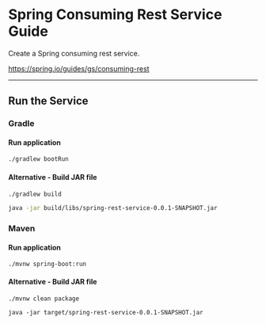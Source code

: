 # Spring Consuming Rest Service Guide

Create a Spring consuming rest service.

https://spring.io/guides/gs/consuming-rest

---

## Run the Service

### Gradle

#### Run application

```sh
./gradlew bootRun
```

#### Alternative - Build JAR file

```sh
./gradlew build
```

```sh
java -jar build/libs/spring-rest-service-0.0.1-SNAPSHOT.jar
```

### Maven

#### Run application

```
./mvnw spring-boot:run
```

#### Alternative - Build JAR file

```
./mvnw clean package
```

```
java -jar target/spring-rest-service-0.0.1-SNAPSHOT.jar
```
